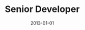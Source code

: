 ---
company: Publico.PT
location: Lisbon
title: Senior Developer
date: 2013-01-01
period: JUN 2019 - PRESENT
tags: experience
---
